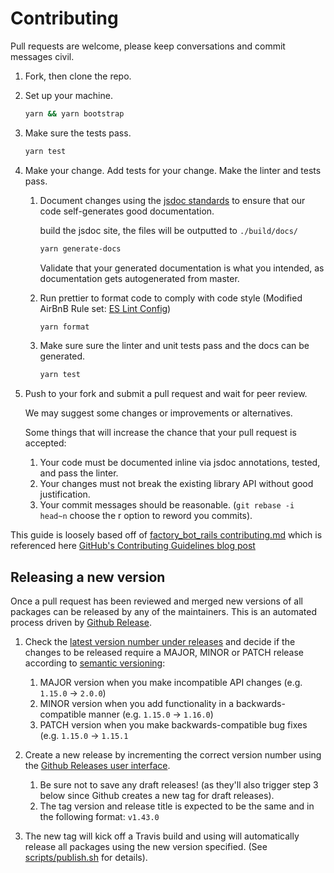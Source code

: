 # Contributing

Pull requests are welcome, please keep conversations and commit messages civil.

1. Fork, then clone the repo.

1. Set up your machine.

    ```bash
    yarn && yarn bootstrap
    ```

1. Make sure the tests pass.
    
    ```bash
    yarn test
    ```

1. Make your change. Add tests for your change. Make the linter and tests pass.

    1. Document changes using the [jsdoc standards](http://usejsdoc.org/) to ensure that our code self-generates good documentation.
    
        build the jsdoc site, the files will be outputted to `./build/docs/`
        
        ```bash
        yarn generate-docs
        ```
        
        Validate that your generated documentation is what you intended, as documentation gets autogenerated from master.
    
    1. Run prettier to format code to comply with code style (Modified AirBnB Rule set: [ES Lint Config](.eslintrc.json))

        ```bash
        yarn format
        ```

    1. Make sure sure the linter and unit tests pass and the docs can be generated.

        ```bash
        yarn test
        ```

1. Push to your fork and submit a pull request and wait for peer review.

    We may suggest some changes or improvements or alternatives.
    
    Some things that will increase the chance that your pull request is accepted:
    
    1. Your code must be documented inline via jsdoc annotations, tested, and pass the linter.
    1. Your changes must not break the existing library API without good justification.
    1. Your commit messages should be reasonable. (`git rebase -i head~n` choose the r option to reword you commits).
    
This guide is loosely based off of [factory_bot_rails contributing.md](https://github.com/thoughtbot/factory_bot_rails/blob/master/CONTRIBUTING.md) which is referenced here [GitHub's Contributing Guidelines blog post](https://blog.github.com/2012-09-17-contributing-guidelines/)

## Releasing a new version

Once a pull request has been reviewed and merged new versions of all packages can be released by any of the maintainers. This is an automated process driven by [Github Release](https://github.com/yaorg/node-measured/releases).

1. Check the [latest version number under releases](https://github.com/yaorg/node-measured/releases) and decide if the changes to be released require a MAJOR, MINOR or PATCH release according to [semantic versioning](https://semver.org/):

    1. MAJOR version when you make incompatible API changes (e.g. `1.15.0` -> `2.0.0`)
    2. MINOR version when you add functionality in a backwards-compatible manner (e.g. `1.15.0` -> `1.16.0`)
    3. PATCH version when you make backwards-compatible bug fixes (e.g. `1.15.0` -> `1.15.1`

2. Create a new release by incrementing the correct version number using the [Github Releases user interface](https://github.com/yaorg/node-measured/releases/new).

    1. Be sure not to save any draft releases! (as they'll also trigger step 3 below since Github creates a new tag for draft releases).
    2. The tag version and release title is expected to be the same and in the following format: `v1.43.0`

3. The new tag will kick off a Travis build and using will automatically release all packages using the new version specified. (See [scripts/publish.sh](scripts/publish.sh) for details).